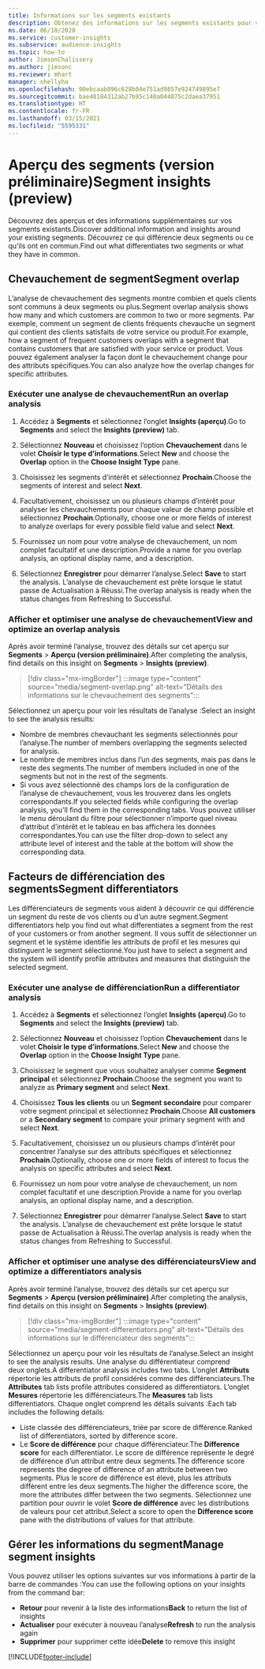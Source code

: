 ```yaml
---
title: Informations sur les segments existants
description: Obtenez des informations sur les segments existants pour voir les différences et les points communs.
ms.date: 06/10/2020
ms.service: customer-insights
ms.subservice: audience-insights
ms.topic: how-to
author: JimsonChalissery
ms.author: jimsonc
ms.reviewer: mhart
manager: shellyha
ms.openlocfilehash: 90ebcaab896c628b04e751ad9857e924749895e7
ms.sourcegitcommit: bae40184312ab27b95c140a044875c2daea37951
ms.translationtype: HT
ms.contentlocale: fr-FR
ms.lasthandoff: 03/15/2021
ms.locfileid: "5595331"
---
```

# <a name="segment-insights-preview"></a><span data-ttu-id="6428b-103">Aperçu des segments (version préliminaire)</span><span class="sxs-lookup"><span data-stu-id="6428b-103">Segment insights (preview)</span></span>

<span data-ttu-id="6428b-104">Découvrez des aperçus et des informations supplémentaires sur vos segments existants.</span><span class="sxs-lookup"><span data-stu-id="6428b-104">Discover additional information and insights around your existing segments.</span></span> <span data-ttu-id="6428b-105">Découvrez ce qui différencie deux segments ou ce qu’ils ont en commun.</span><span class="sxs-lookup"><span data-stu-id="6428b-105">Find out what differentiates two segments or what they have in common.</span></span>

## <a name="segment-overlap"></a><span data-ttu-id="6428b-106">Chevauchement de segment</span><span class="sxs-lookup"><span data-stu-id="6428b-106">Segment overlap</span></span>

<span data-ttu-id="6428b-107">L’analyse de chevauchement des segments montre combien et quels clients sont communs à deux segments ou plus.</span><span class="sxs-lookup"><span data-stu-id="6428b-107">Segment overlap analysis shows how many and which customers are common to two or more segments.</span></span> <span data-ttu-id="6428b-108">Par exemple, comment un segment de clients fréquents chevauche un segment qui contient des clients satisfaits de votre service ou produit.</span><span class="sxs-lookup"><span data-stu-id="6428b-108">For example, how a segment of frequent customers overlaps with a segment that contains customers that are satisfied with your service or product.</span></span>
<span data-ttu-id="6428b-109">Vous pouvez également analyser la façon dont le chevauchement change pour des attributs spécifiques.</span><span class="sxs-lookup"><span data-stu-id="6428b-109">You can also analyze how the overlap changes for specific attributes.</span></span>

### <a name="run-an-overlap-analysis"></a><span data-ttu-id="6428b-110">Exécuter une analyse de chevauchement</span><span class="sxs-lookup"><span data-stu-id="6428b-110">Run an overlap analysis</span></span>

1. <span data-ttu-id="6428b-111">Accédez à **Segments** et sélectionnez l’onglet **Insights (aperçu)**.</span><span class="sxs-lookup"><span data-stu-id="6428b-111">Go to **Segments** and select the **Insights (preview)** tab.</span></span>

1. <span data-ttu-id="6428b-112">Sélectionnez **Nouveau** et choisissez l’option **Chevauchement** dans le volet **Choisir le type d’informations**.</span><span class="sxs-lookup"><span data-stu-id="6428b-112">Select **New** and choose the **Overlap** option in the **Choose Insight Type** pane.</span></span>

1. <span data-ttu-id="6428b-113">Choisissez les segments d’intérêt et sélectionnez **Prochain**.</span><span class="sxs-lookup"><span data-stu-id="6428b-113">Choose the segments of interest and select **Next**.</span></span>

1. <span data-ttu-id="6428b-114">Facultativement, choisissez un ou plusieurs champs d’intérêt pour analyser les chevauchements pour chaque valeur de champ possible et sélectionnez **Prochain**.</span><span class="sxs-lookup"><span data-stu-id="6428b-114">Optionally, choose one or more fields of interest to analyze overlaps for every possible field value and select **Next**.</span></span>

1. <span data-ttu-id="6428b-115">Fournissez un nom pour votre analyse de chevauchement, un nom complet facultatif et une description.</span><span class="sxs-lookup"><span data-stu-id="6428b-115">Provide a name for you overlap analysis, an optional display name, and a description.</span></span>

1. <span data-ttu-id="6428b-116">Sélectionnez **Enregistrer** pour démarrer l’analyse.</span><span class="sxs-lookup"><span data-stu-id="6428b-116">Select **Save** to start the analysis.</span></span> <span data-ttu-id="6428b-117">L’analyse de chevauchement est prête lorsque le statut passe de Actualisation à Réussi.</span><span class="sxs-lookup"><span data-stu-id="6428b-117">The overlap analysis is ready when the status changes from Refreshing to Successful.</span></span>

### <a name="view-and-optimize-an-overlap-analysis"></a><span data-ttu-id="6428b-118">Afficher et optimiser une analyse de chevauchement</span><span class="sxs-lookup"><span data-stu-id="6428b-118">View and optimize an overlap analysis</span></span>

<span data-ttu-id="6428b-119">Après avoir terminé l’analyse, trouvez des détails sur cet aperçu sur **Segments** > **Aperçu (version préliminaire)**.</span><span class="sxs-lookup"><span data-stu-id="6428b-119">After completing the analysis, find details on this insight on **Segments** > **Insights (preview)**.</span></span>

> [!div class="mx-imgBorder"]
> :::image type="content" source="media/segment-overlap.png" alt-text="Détails des informations sur le chevauchement des segments":::

<span data-ttu-id="6428b-121">Sélectionnez un aperçu pour voir les résultats de l’analyse :</span><span class="sxs-lookup"><span data-stu-id="6428b-121">Select an insight to see the analysis results:</span></span>

- <span data-ttu-id="6428b-122">Nombre de membres chevauchant les segments sélectionnés pour l’analyse.</span><span class="sxs-lookup"><span data-stu-id="6428b-122">The number of members overlapping the segments selected for analysis.</span></span>
- <span data-ttu-id="6428b-123">Le nombre de membres inclus dans l’un des segments, mais pas dans le reste des segments.</span><span class="sxs-lookup"><span data-stu-id="6428b-123">The number of members included in one of the segments but not in the rest of the segments.</span></span>
- <span data-ttu-id="6428b-124">Si vous avez sélectionné des champs lors de la configuration de l’analyse de chevauchement, vous les trouverez dans les onglets correspondants.</span><span class="sxs-lookup"><span data-stu-id="6428b-124">If you selected fields while configuring the overlap analysis, you'll find them in the corresponding tabs.</span></span> <span data-ttu-id="6428b-125">Vous pouvez utiliser le menu déroulant du filtre pour sélectionner n’importe quel niveau d’attribut d’intérêt et le tableau en bas affichera les données correspondantes.</span><span class="sxs-lookup"><span data-stu-id="6428b-125">You can use the filter drop-down to select any attribute level of interest and the table at the bottom will show the corresponding data.</span></span>

## <a name="segment-differentiators"></a><span data-ttu-id="6428b-126">Facteurs de différenciation des segments</span><span class="sxs-lookup"><span data-stu-id="6428b-126">Segment differentiators</span></span>

<span data-ttu-id="6428b-127">Les différenciateurs de segments vous aident à découvrir ce qui différencie un segment du reste de vos clients ou d’un autre segment.</span><span class="sxs-lookup"><span data-stu-id="6428b-127">Segment differentiators help you find out what differentiates a segment from the rest of your customers or from another segment.</span></span> <span data-ttu-id="6428b-128">Il vous suffit de sélectionner un segment et le système identifie les attributs de profil et les mesures qui distinguent le segment sélectionné.</span><span class="sxs-lookup"><span data-stu-id="6428b-128">You just have to select a segment and the system will identify profile attributes and measures that distinguish the selected segment.</span></span>

### <a name="run-a-differentiator-analysis"></a><span data-ttu-id="6428b-129">Exécuter une analyse de différenciation</span><span class="sxs-lookup"><span data-stu-id="6428b-129">Run a differentiator analysis</span></span>

1. <span data-ttu-id="6428b-130">Accédez à **Segments** et sélectionnez l’onglet **Insights (aperçu)**.</span><span class="sxs-lookup"><span data-stu-id="6428b-130">Go to **Segments** and select the **Insights (preview)** tab.</span></span>

1. <span data-ttu-id="6428b-131">Sélectionnez **Nouveau** et choisissez l’option **Chevauchement** dans le volet **Choisir le type d’informations**.</span><span class="sxs-lookup"><span data-stu-id="6428b-131">Select **New** and choose the **Overlap** option in the **Choose Insight Type** pane.</span></span>

1. <span data-ttu-id="6428b-132">Choisissez le segment que vous souhaitez analyser comme **Segment principal** et sélectionnez **Prochain**.</span><span class="sxs-lookup"><span data-stu-id="6428b-132">Choose the segment you want to analyze as **Primary segment** and select **Next**.</span></span>

1. <span data-ttu-id="6428b-133">Choisissez **Tous les clients** ou un **Segment secondaire** pour comparer votre segment principal et sélectionnez **Prochain**.</span><span class="sxs-lookup"><span data-stu-id="6428b-133">Choose **All customers** or a **Secondary segment** to compare your primary segment with and select **Next**.</span></span>

1. <span data-ttu-id="6428b-134">Facultativement, choisissez un ou plusieurs champs d’intérêt pour concentrer l’analyse sur des attributs spécifiques et sélectionnez **Prochain**.</span><span class="sxs-lookup"><span data-stu-id="6428b-134">Optionally, choose one or more fields of interest to focus the analysis on specific attributes and select **Next**.</span></span>

1. <span data-ttu-id="6428b-135">Fournissez un nom pour votre analyse de chevauchement, un nom complet facultatif et une description.</span><span class="sxs-lookup"><span data-stu-id="6428b-135">Provide a name for you overlap analysis, an optional display name, and a description.</span></span>

1. <span data-ttu-id="6428b-136">Sélectionnez **Enregistrer** pour démarrer l’analyse.</span><span class="sxs-lookup"><span data-stu-id="6428b-136">Select **Save** to start the analysis.</span></span> <span data-ttu-id="6428b-137">L’analyse de chevauchement est prête lorsque le statut passe de Actualisation à Réussi.</span><span class="sxs-lookup"><span data-stu-id="6428b-137">The overlap analysis is ready when the status changes from Refreshing to Successful.</span></span>

### <a name="view-and-optimize-a-differentiators-analysis"></a><span data-ttu-id="6428b-138">Afficher et optimiser une analyse des différenciateurs</span><span class="sxs-lookup"><span data-stu-id="6428b-138">View and optimize a differentiators analysis</span></span>

<span data-ttu-id="6428b-139">Après avoir terminé l’analyse, trouvez des détails sur cet aperçu sur **Segments** > **Aperçu (version préliminaire)**.</span><span class="sxs-lookup"><span data-stu-id="6428b-139">After completing the analysis, find details on this insight on **Segments** > **Insights (preview)**.</span></span>

> [!div class="mx-imgBorder"]
> :::image type="content" source="media/segment-differentiators.png" alt-text="Détails des informations sur le différenciateur des segments":::

<span data-ttu-id="6428b-141">Sélectionnez un aperçu pour voir les résultats de l’analyse.</span><span class="sxs-lookup"><span data-stu-id="6428b-141">Select an insight to see the analysis results.</span></span> <span data-ttu-id="6428b-142">Une analyse du différentiateur comprend deux onglets.</span><span class="sxs-lookup"><span data-stu-id="6428b-142">A differentiator analysis includes two tabs.</span></span> <span data-ttu-id="6428b-143">L’onglet **Attributs** répertorie les attributs de profil considérés comme des différenciateurs.</span><span class="sxs-lookup"><span data-stu-id="6428b-143">The **Attributes** tab lists profile attributes considered as differentiators.</span></span> <span data-ttu-id="6428b-144">L’onglet **Mesures** répertorie les différenciateurs.</span><span class="sxs-lookup"><span data-stu-id="6428b-144">The **Measures** tab lists differentiators.</span></span> <span data-ttu-id="6428b-145">Chaque onglet comprend les détails suivants :</span><span class="sxs-lookup"><span data-stu-id="6428b-145">Each tab includes the following details:</span></span>

- <span data-ttu-id="6428b-146">Liste classée des différenciateurs, triée par score de différence.</span><span class="sxs-lookup"><span data-stu-id="6428b-146">Ranked list of differentiators, sorted by difference score.</span></span>
- <span data-ttu-id="6428b-147">Le **Score de différence** pour chaque différenciateur.</span><span class="sxs-lookup"><span data-stu-id="6428b-147">The **Difference score** for each differentiator.</span></span> <span data-ttu-id="6428b-148">Le score de différence représente le degré de différence d’un attribut entre deux segments.</span><span class="sxs-lookup"><span data-stu-id="6428b-148">The difference score represents the degree of difference of an attribute between two segments.</span></span> <span data-ttu-id="6428b-149">Plus le score de différence est élevé, plus les attributs diffèrent entre les deux segments.</span><span class="sxs-lookup"><span data-stu-id="6428b-149">The higher the difference score, the more the attributes differ between the two segments.</span></span> <span data-ttu-id="6428b-150">Sélectionnez une partition pour ouvrir le volet **Score de différence** avec les distributions de valeurs pour cet attribut.</span><span class="sxs-lookup"><span data-stu-id="6428b-150">Select a score to open the **Difference score** pane with the distributions of values for that attribute.</span></span>

## <a name="manage-segment-insights"></a><span data-ttu-id="6428b-151">Gérer les informations du segment</span><span class="sxs-lookup"><span data-stu-id="6428b-151">Manage segment insights</span></span>

<span data-ttu-id="6428b-152">Vous pouvez utiliser les options suivantes sur vos informations à partir de la barre de commandes :</span><span class="sxs-lookup"><span data-stu-id="6428b-152">You can use the following options on your insights from the command bar:</span></span>

- <span data-ttu-id="6428b-153">**Retour** pour revenir à la liste des informations</span><span class="sxs-lookup"><span data-stu-id="6428b-153">**Back** to return the list of insights</span></span>
- <span data-ttu-id="6428b-154">**Actualiser** pour exécuter à nouveau l’analyse</span><span class="sxs-lookup"><span data-stu-id="6428b-154">**Refresh** to run the analysis again</span></span>
- <span data-ttu-id="6428b-155">**Supprimer** pour supprimer cette idée</span><span class="sxs-lookup"><span data-stu-id="6428b-155">**Delete** to remove this insight</span></span>


[!INCLUDE[footer-include](../includes/footer-banner.md)]